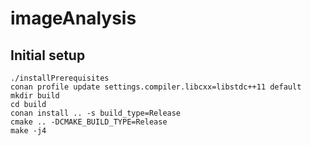 # imageAnalysis

## Initial setup

```
./installPrerequisites
conan profile update settings.compiler.libcxx=libstdc++11 default
mkdir build
cd build
conan install .. -s build_type=Release
cmake .. -DCMAKE_BUILD_TYPE=Release
make -j4
```
